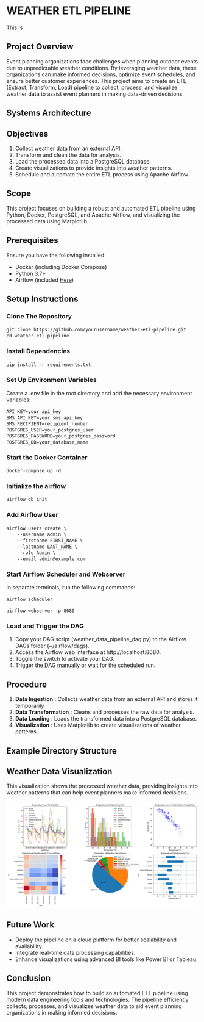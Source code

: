 # WEATHER ETL PIPELINE
This is 

## Project Overview
Event planning organizations face challenges when planning outdoor events due to unpredictable weather conditions. By leveraging weather data, these organizations can make informed decisions, optimize event schedules, and ensure better customer experiences. This project aims to create an ETL (Extract, Transform, Load) pipeline to collect, process, and visualize weather data to assist event planners in making data-driven decisions

## Systems Architecture


## Objectives
1. Collect weather data from an external API.
2. Transform and clean the data for analysis.
3. Load the processed data into a PostgreSQL database.
4. Create visualizations to provide insights into weather patterns.
5. Schedule and automate the entire ETL process using Apache Airflow.

## Scope
This project focuses on building a robust and automated ETL pipeline using Python, Docker, PostgreSQL, and Apache Airflow, and visualizing the processed data using Matplotlib.

## Prerequisites
Ensure you have the following installed:
* Docker (including Docker Compose)
* Python 3.7+
* Airflow (included [Here](requirements.txt))

## Setup Instructions

### Clone The Repository
```shell
git clone https://github.com/yourusername/weather-etl-pipeline.git
cd weather-etl-pipeline
```

### Install Dependencies
```shell
pip install -r requirements.txt
```

### Set Up Environment Variables
Create a .env file in the root directory and add the necessary environment variables:

```shell
API_KEY=your_api_key
SMS_API_KEY=your_sms_api_key
SMS_RECIPIENT=recipient_number
POSTGRES_USER=your_postgres_user
POSTGRES_PASSWORD=your_postgres_password
POSTGRES_DB=your_database_name
```

### Start the Docker Container
```shell
docker-compose up -d
```

### Initialize the airflow
```shell
airflow db init
```

### Add Airflow User
```shell
airflow users create \
    --username admin \
    --firstname FIRST_NAME \
    --lastname LAST_NAME \
    --role Admin \
    --email admin@example.com
```

### Start Airflow Scheduler and Webserver
In separate terminals, run the following commands:

```shell
airflow scheduler
```

```shell
airflow webserver -p 8080
```

### Load and Trigger the DAG
1. Copy your DAG script (weather_data_pipeline_dag.py) to the Airflow DAGs folder (~/airflow/dags).
2. Access the Airflow web interface at http://localhost:8080.
3. Toggle the switch to activate your DAG.
4. Trigger the DAG manually or wait for the scheduled run.

## Procedure
1. **Data Ingestion** : Collects weather data from an external API and stores it temporarily
2. **Data Transformation** : Cleans and processes the raw data for analysis.
3. **Data Loading** : Loads the transformed data into a PostgreSQL database.
4. **Visualization** : Uses Matplotlib to create visualizations of weather patterns.

## Example Directory Structure

## Weather Data Visualization
This visualization shows the processed weather data, providing insights into weather patterns that can help event planners make informed decisions.

![Weather Dashboard](assets/dashboard.png)

## Future Work
* Deploy the pipeline on a cloud platform for better scalability and availability.
* Integrate real-time data processing capabilities.
* Enhance visualizations using advanced BI tools like Power BI or Tableau.

## Conclusion
This project demonstrates how to build an automated ETL pipeline using modern data engineering tools and technologies. The pipeline efficiently collects, processes, and visualizes weather data to aid event planning organizations in making informed decisions.
